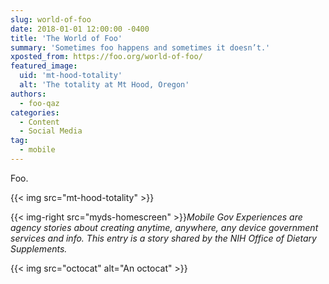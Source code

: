 ```yaml
---
slug: world-of-foo
date: 2018-01-01 12:00:00 -0400
title: 'The World of Foo'
summary: 'Sometimes foo happens and sometimes it doesn’t.'
xposted_from: https://foo.org/world-of-foo/
featured_image:
  uid: 'mt-hood-totality'
  alt: 'The totality at Mt Hood, Oregon'
authors:
  - foo-qaz
categories:
  - Content
  - Social Media
tag:
  - mobile
---
```


Foo.

{{< img src="mt-hood-totality" >}}

{{< img-right src="myds-homescreen" >}}_Mobile Gov Experiences are agency stories about creating anytime, anywhere, any device government services and info. This entry is a story shared by the NIH Office of Dietary Supplements._

{{< img src="octocat" alt="An octocat" >}}
